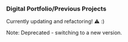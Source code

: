 ### Digital Portfolio/Previous Projects

Currently updating and refactoring! ⚠️ :)

Note: Deprecated - switching to a new version.
